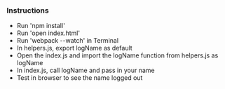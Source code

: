 ### Instructions

- Run 'npm install'
- Run 'open index.html'
- Run 'webpack --watch' in Terminal
- In helpers.js, export logName as default
- Open the index.js and import the logName function from helpers.js as logName
- In index.js, call logName and pass in your name
- Test in browser to see the name logged out
